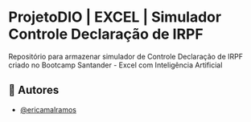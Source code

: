 
# ProjetoDIO | EXCEL | Simulador Controle Declaração de IRPF

Repositório para armazenar simulador de Controle Declaração de IRPF criado no Bootcamp Santander - Excel com Inteligência Artificial


## 👩 Autores

- [@ericamalramos](https://www.github.com/ericamalramos)

